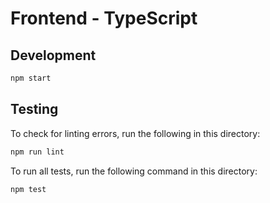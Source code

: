 # Frontend - TypeScript

## Development

```bash
npm start
```

## Testing

To check for linting errors, run the following in this directory:

```bash
npm run lint
```

To run all tests, run the following command in this directory:

```bash
npm test
```
